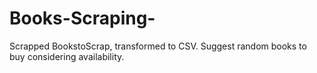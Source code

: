 # Books-Scraping-
Scrapped BookstoScrap, transformed to CSV. Suggest random books to buy considering availability.
